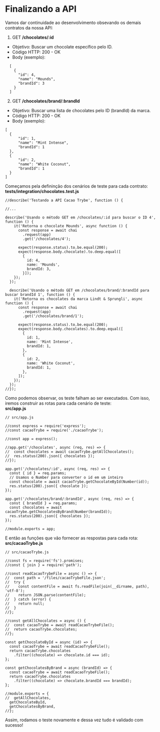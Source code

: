# Finalizando a API

Vamos dar continuidade ao desenvolvimento obsevando os demais contratos da nossa API:

1. GET __/chocolates/:id__
  - Objetivo: Buscar um chocolate específico pelo ID.
  - Código HTTP: 200 - OK
  - Body (exemplo):
```
  [        
    {
      "id": 4,
      "name": "Mounds",
      "brandId": 3
    }
  ]
```

2. GET __/chocolates/brand/:brandId__
  - Objetivo: Buscar uma lista de chocolates pelo ID (brandId) da marca.
  - Código HTTP: 200 - OK
  - Body (exemplo):
```
[
  {
      "id": 1,
      "name": "Mint Intense",
      "brandId": 1
  },
  {
      "id": 2,
      "name": "White Coconut",
      "brandId": 1
  }
]
```

Começamos pela defininção dos cenários de teste para cada contrato:
__tests/integration/chocolates.test.js__

```
//describe('Testando a API Cacao Trybe', function () {

//...

describe('Usando o método GET em /chocolates/:id para buscar o ID 4', function () {
    it('Retorna o chocolate Mounds', async function () {
      const response = await chai
        .request(app)
        .get('/chocolates/4');

      expect(response.status).to.be.equal(200);
      expect(response.body.chocolate).to.deep.equal([
        {
          id: 4,
          name: 'Mounds',
          brandId: 3,
        }]);
    });
  });

  describe('Usando o método GET em /chocolates/brand/:brandId para buscar brandId 1', function () {
    it('Retorna os chocolates da marca Lindt & Sprungli', async function () {
      const response = await chai
        .request(app)
        .get('/chocolates/brand/1');

      expect(response.status).to.be.equal(200);
      expect(response.body.chocolates).to.deep.equal([
        {
          id: 1,
          name: 'Mint Intense',
          brandId: 1,
        },
        {
          id: 2,
          name: 'White Coconut',
          brandId: 1,
        },
      ]);
    });
  });
//});
```

Como podemos observar, os teste falham ao ser executados. Com isso, iremos construir as rotas para cada cenário de teste: <br />
__src/app.js__
```
// src/app.js

//const express = require('express');
//const cacaoTrybe = require('./cacaoTrybe');

//const app = express();

//app.get('/chocolates', async (req, res) => {
//  const chocolates = await cacaoTrybe.getAllChocolates();
//  res.status(200).json({ chocolates });
//});

app.get('/chocolates/:id', async (req, res) => {
  const { id } = req.params;
  // Usamos o Number para converter o id em um inteiro
  const chocolate = await cacaoTrybe.getChocolateById(Number(id));
  res.status(200).json({ chocolate });
});

app.get('/chocolates/brand/:brandId', async (req, res) => {
  const { brandId } = req.params;
  const chocolates = await cacaoTrybe.getChocolatesByBrand(Number(brandId));
  res.status(200).json({ chocolates });
});

//module.exports = app;
```

E então as funções que vão fornecer as respostas para cada rota:
__src/cacaoTrybe.js__
```
// src/cacaoTrybe.js

//const fs = require('fs').promises;
//const { join } = require('path');

//const readCacaoTrybeFile = async () => {
//  const path = '/files/cacaoTrybeFile.json';
//  try {
//    const contentFile = await fs.readFile(join(__dirname, path), 'utf-8');
//    return JSON.parse(contentFile);
//  } catch (error) {
//    return null;
//  }
//};

//const getAllChocolates = async () {
//  const cacaoTrybe = await readCacaoTrybeFile();
//  return cacaoTrybe.chocolates;
//};

const getChocolateById = async (id) => {
  const cacaoTrybe = await readCacaoTrybeFile();
  return cacaoTrybe.chocolates
    .filter((chocolate) => chocolate.id === id);
};

const getChocolatesByBrand = async (brandId) => {
  const cacaoTrybe = await readCacaoTrybeFile();
  return cacaoTrybe.chocolates
    .filter((chocolate) => chocolate.brandId === brandId);
};

//module.exports = {
//  getAllChocolates,
  getChocolateById,
  getChocolatesByBrand,
//};
```

Assim, rodamos o teste novamente e dessa vez tudo é validado com sucesso!